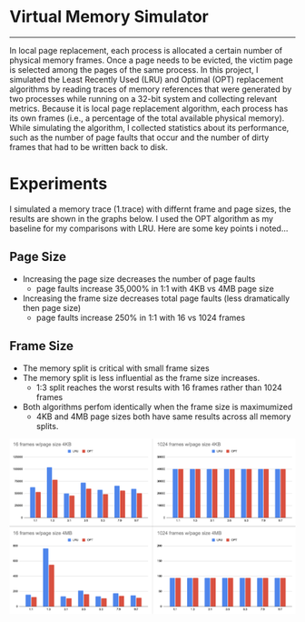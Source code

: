# Virtual Memory Simulator
-------------------------
In local page replacement, each process is allocated a certain number of physical memory frames. Once a page needs to be evicted, the victim page is selected among the pages of the same process. In this project, I simulated the Least Recently Used (LRU) and Optimal (OPT) replacement algorithms by reading traces of memory references that were generated by two processes while running on a 32-bit system and collecting relevant metrics. Because it is local page replacement algorithm, each process has its own frames (i.e., a percentage of the total available physical memory). While simulating the algorithm, I collected statistics about its performance, such as the number of page faults that occur and the number of dirty frames that had to be written back to disk.

# Experiments
I simulated a memory trace (1.trace) with differnt frame and page sizes, the results are shown in the graphs below. I used the OPT algorithm as my baseline for my comparisons with LRU. Here are some key points i noted...

Page Size 
----------
* Increasing the page size decreases the number of page faults
  * page faults increase 35,000% in 1:1 with 4KB vs 4MB page size
* Increasing the frame size decreases total page faults (less dramatically then page size)
  * page faults increase 250% in 1:1 with 16 vs 1024 frames

Frame Size
----------
* The memory split is critical with small frame sizes
* The memory split is less influential as the frame size increases.
  * 1:3 split reaches the worst results with 16 frames rather than 1024 frames
* Both algorithms perfom identically when the frame size is maximumized
  * 4KB and 4MB page sizes both have same results across all memory splits.

![graphs](graphs.png)

